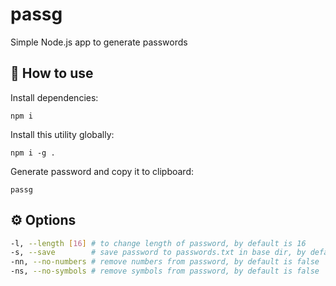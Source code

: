 # passg

Simple Node.js app to generate passwords

## 🚀 How to use

Install dependencies:
```console
npm i
```

Install this utility globally:
```console
npm i -g .
```

Generate password and copy it to clipboard:
```console
passg
```

## ⚙️ Options

```bash
-l, --length [16] # to change length of password, by default is 16
-s, --save        # save password to passwords.txt in base dir, by default is false
-nn, --no-numbers # remove numbers from password, by default is false
-ns, --no-symbols # remove symbols from password, by default is false
```
